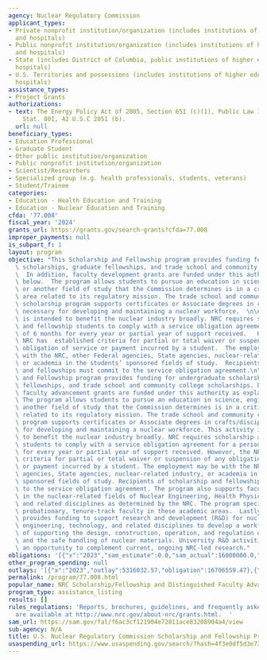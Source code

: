 ```yaml
---
agency: Nuclear Regulatory Commission
applicant_types:
- Private nonprofit institution/organization (includes institutions of higher education
  and hospitals)
- Public nonprofit institution/organization (includes institutions of higher education
  and hospitals)
- State (includes District of Columbia, public institutions of higher education and
  hospitals)
- U.S. Territories and possessions (includes institutions of higher education and
  hospitals)
assistance_types:
- Project Grants
authorizations:
- text: The Energy Policy Act of 2005, Section 651 (c)(1), Public Law 109-58, 119
    Stat. 801, 42 U.S.C 2051 (b).
  url: null
beneficiary_types:
- Education Professional
- Graduate Student
- Other public institution/organization
- Public nonprofit institution/organization
- Scientist/Researchers
- Specialized group (e.g. health professionals, students, veterans)
- Student/Trainee
categories:
- Education - Health Education and Training
- Education - Nuclear Education and Training
cfda: '77.008'
fiscal_year: '2024'
grants_url: https://grants.gov/search-grants?cfda=77.008
improper_payments: null
is_subpart_f: 1
layout: program
objective: "This Scholarship and Fellowship program provides funding for undergraduate\
  \ scholarships, graduate fellowships, and trade school and community college scholarships.\
  \  In addition, faculty development grants are funded under this authority as explained\
  \ below.  The program allows students to pursue an education in science, engineering,\
  \ or another field of study that the Commission determines is in a critical skill\
  \ area related to its regulatory mission. The trade school and community college\
  \ scholarship program supports certificates or Associate degrees in crafts/disciplines\
  \ necessary for developing and maintaining a nuclear workforce.  \n\nThis activity\
  \ is intended to benefit the nuclear industry broadly. NRC requires scholarship\
  \ and fellowship students to comply with a service obligation agreement for a period\
  \ of 6 months for every year or partial year of support received.   However, the\
  \ NRC has  established criteria for partial or total waiver or suspension of any\
  \ obligation of service or payment incurred by a student.  The employment may be\
  \ with the NRC, other Federal agencies, State agencies, nuclear-related industry,\
  \ or academia in the students’ sponsored fields of study.  Recipients of scholarship\
  \ and fellowships must commit to the service obligation agreement.\n\nThis Scholarship\
  \ and Fellowship program provides funding for undergraduate scholarships, graduate\
  \ fellowships, and trade school and community college scholarships. Distinguished\
  \ faculty advancement grants are funded under this authority as explained below.\
  \ The program allows students to pursue an education in science, engineering, or\
  \ another field of study that the Commission determines is in a critical skill area\
  \ related to its regulatory mission. The trade school and community college scholarship\
  \ program supports certificates or Associate degrees in crafts/disciplines necessary\
  \ for developing and maintaining a nuclear workforce. This activity is intended\
  \ to benefit the nuclear industry broadly. NRC requires scholarship and fellowship\
  \ students to comply with a service obligation agreement for a period of 6 months\
  \ for every year or partial year of support received. However, the NRC has established\
  \ criteria for partial or total waiver or suspension of any obligation of service\
  \ or payment incurred by a student. The employment may be with the NRC, other Federal\
  \ agencies, State agencies, nuclear-related industry, or academia in the students’\
  \ sponsored fields of study. Recipients of scholarship and fellowships must commit\
  \ to the service obligation agreement. The program also supports faculty development\
  \ in the nuclear-related fields of Nuclear Engineering, Health Physics, Radiochemistry\
  \ and related disciplines as determined by the NRC. The program specifically targets\
  \ probationary, tenure-track faculty in these academic areas.  Lastly, the program\
  \ provides funding to support research and development (R&D) for nuclear science,\
  \ engineering, technology, and related disciplines to develop a workforce capable\
  \ of supporting the design, construction, operation, and regulation of nuclear facilities\
  \ and the safe handling of nuclear materials. University R&D activities provide\
  \ an opportunity to complement current, ongoing NRC-led research."
obligations: '[{"x":"2023","sam_estimate":0.0,"sam_actual":16000000.0,"usa_spending_actual":15268766.91},{"x":"2024","sam_estimate":0.0,"sam_actual":16000000.0,"usa_spending_actual":21224045.05},{"x":"2025","sam_estimate":0.0,"sam_actual":0.0,"usa_spending_actual":3479969.37}]'
other_program_spending: null
outlays: '[{"x":"2023","outlay":5316032.57,"obligation":16706559.47},{"x":"2024","outlay":877016.09,"obligation":21230912.67},{"x":"2025","outlay":0.0,"obligation":3500000.0}]'
permalink: /program/77.008.html
popular_name: NRC Scholarship/Fellowship and Distinguished Faculty Advancement Program
program_type: assistance_listing
results: []
rules_regulations: 'Reports, brochures, guidelines, and frequently asked questions
  are available at http://www.nrc.gov/about-nrc/grants.html.  '
sam_url: https://sam.gov/fal/f6ac3cf121904e72811ace83208904a4/view
sub-agency: N/A
title: U.S. Nuclear Regulatory Commission Scholarship and Fellowship Program
usaspending_url: https://www.usaspending.gov/search/?hash=4f3e0df5d3e73f084264c4d28f6e2de8
---
```

